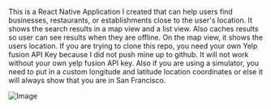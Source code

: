 This is a React Native Application I created that can help users find businesses, restaurants, or establishments close to the user's location. It shows the search results in a map view and a list view. Also caches results so user can see results when they are offline. On the map view, it shows the users location. If you are trying to clone this repo, you need your own Yelp fusion API Key because I did not push mine up to github. It will not work without your own yelp fusion API key. Also if you are using a simulator, you need to put in a custom longitude and latitude location coordinates or else it will always show that you are in San Francisco. 

![Image](src/AppScreenShots/MapviewScreenshot.png "Description goes here")

